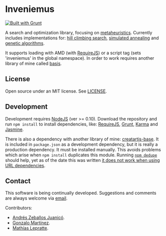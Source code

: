 ﻿Inveniemus
==========

[![Built with Grunt](https://cdn.gruntjs.com/builtwith.png)](http://gruntjs.com/)

A search and optimization library, focusing on [metaheuristics](http://en.wikipedia.org/wiki/Metaheuristic). Currently includes implementations for: [hill climbing search](http://en.wikipedia.org/wiki/Hill_climbing), [simulated annealing](http://en.wikipedia.org/wiki/Simulated_annealing) and [genetic algorithms](http://en.wikipedia.org/wiki/Genetic_algorithm).

It supports loading with AMD (with [RequireJS](http://requirejs.org/)) or a script tag (sets 'inveniemus' in the global namespace). In order to work requires another library of mine called [basis](https://github.com/LeonardoVal/basis.js). 

## License

Open source under an MIT license. See [LICENSE](LICENSE.md).

## Development

Development requires [NodeJS](http://nodejs.org/) (ver >= 0.10). Download the repository and run `npm install` to install dependencies, like: [RequireJS](http://requirejs.org/), [Grunt](http://gruntjs.com/), [Karma](http://karma-runner.github.io/) and [Jasmine](http://jasmine.github.io/).

There is also a dependency with another library of mine: [creatartis-base](http://github.com/LeonardoVal/creatartis-base). It is included in `package.json` as a development dependency, but it is really a production dependency. It must be installed manually. This avoids problems which arise when `npm install` duplicates this module. Running [`npm dedupe`](https://www.npmjs.org/doc/cli/npm-dedupe.html) should help, yet as of the date this was written [it does not work when using URL dependencies](https://github.com/npm/npm/issues/3081#issuecomment-12486316). 

## Contact

This software is being continually developed. Suggestions and comments are always welcome via [email](mailto:leonardo.val@creatartis.com).

Contributors:

* [Andrés Zeballos Juanicó](mailto:andreszeballosjuanico@gmail.com).
* [Gonzalo Martínez](gonzalo.martinez@live.com).
* [Mathías Lepratte](mlepratte3108@hotmail.com).